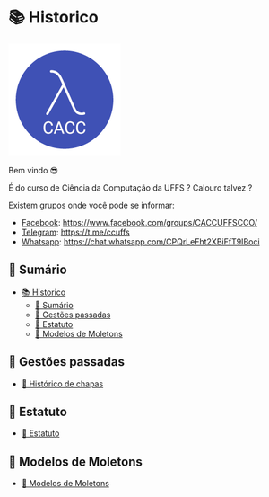 # 📚 Historico #

![logo](arquivos/logo-200.png)

Bem vindo 😎

É do curso de Ciência da Computação da UFFS ? Calouro talvez ?

Existem grupos onde você pode se informar:

- [Facebook](https://www.facebook.com/groups/CACCUFFSCCO/): <https://www.facebook.com/groups/CACCUFFSCCO/>
- [Telegram](https://t.me/ccuffs): <https://t.me/ccuffs>
- [Whatsapp](https://chat.whatsapp.com/CPQrLeFht2XBiFfT9IBoci): <https://chat.whatsapp.com/CPQrLeFht2XBiFfT9IBoci>

## 📑 Sumário ##

- [📚 Historico](#-historico)
  - [📑 Sumário](#-sumário)
  - [👥 Gestões passadas](#-gestões-passadas)
  - [📜 Estatuto](#-estatuto)
  - [📐 Modelos de Moletons](#-modelos-de-moletons)

## 👥 Gestões passadas ##

- [👥 Histórico de chapas](HISTORICO-CHAPAS.md)

## 📜 Estatuto ##

- [📜 Estatuto](arquivos/estatuto.pdf)

## 📐 Modelos de Moletons ##

- [📐 Modelos de Moletons](arquivos/Moletom/)
